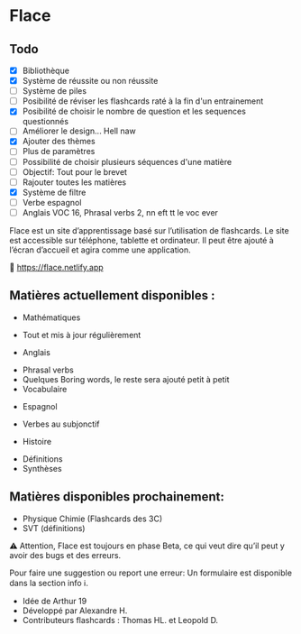 # Flace

## Todo

- [x] Bibliothèque
- [x] Système de réussite ou non réussite
- [ ] Système de piles
- [ ] Posibilité de réviser les flashcards raté à la fin d'un entrainement
- [x] Posibilité de choisir le nombre de question et les sequences questionnés
- [ ] Améliorer le design... Hell naw
- [x] Ajouter des thèmes
- [ ] Plus de paramètres
- [ ] Possibilité de choisir plusieurs séquences d'une matière
- [ ] Objectif: Tout pour le brevet
- [ ] Rajouter toutes les matières
- [x] Système de filtre
- [ ] Verbe espagnol
- [ ] Anglais VOC 16, Phrasal verbs 2, nn eft tt le voc ever
 
Flace est un site d’apprentissage basé sur l’utilisation de flashcards.
Le site est accessible sur téléphone, tablette et ordinateur. Il peut être ajouté à l’écran d’accueil et agira comme une application.

📎 https://flace.netlify.app

## Matières actuellement disponibles :
* Mathématiques
- Tout et mis à jour régulièrement

* Anglais
- Phrasal verbs
- Quelques Boring words, le reste sera ajouté petit à petit
- Vocabulaire

* Espagnol
- Verbes au subjonctif

* Histoire
- Définitions
- Synthèses

## Matières disponibles prochainement:
* Physique Chimie (Flashcards des 3C)
* SVT (définitions)

⚠️ Attention, Flace est toujours en phase Beta, ce qui veut dire qu’il peut y avoir des bugs et des erreurs.

Pour faire une suggestion ou report une erreur:
Un formulaire est disponible dans la section info ℹ️.


- Idée de Arthur 19
- Développé par Alexandre H. 
- Contributeurs flashcards : Thomas HL. et Leopold D.


